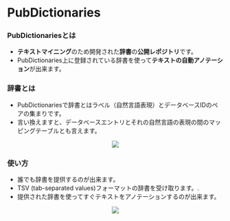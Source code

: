 # PubDictionaries

### PubDictionariesとは
* **テキストマイニング**のため開発された**辞書**の**公開レポジトリ**です。
* PubDictionaries上に登録されている辞書を使って**テキストの自動アノテーション**が出来ます。

### 辞書とは
* PubDictionariesで辞書とはラベル（自然言語表現）とデータベースIDのペアの集まりです。
* 言い換えますと、データベースエントリとそれの自然言語の表現の間のマッピングテーブルとも言えます。

<p align="center"> 
<img src="https://raw.githubusercontent.com/dbcls/master/services/images/DBCLSservices_PubDictionaries_fig-1_180603.png">
</p>

### 使い方
* 誰でも辞書を提供するのが出来ます。
* TSV (tab-separated values)フォーマットの辞書を受け取ります。.
* 提供された辞書を使ってすぐテキストをアノテーションするのが出来ます。

<p align="center"> 
<img src="https://raw.githubusercontent.com/dbcls/master/services/images/DBCLSservices_PubDictionaries_fig-2_180603.png">
</p>
